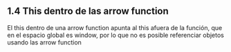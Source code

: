 ## 1.4 This dentro de las arrow function

El this dentro de una arrow function apunta al this afuera de la
función, que en el espacio global es window, por lo que no es posible
referenciar objetos usando las arrow function

